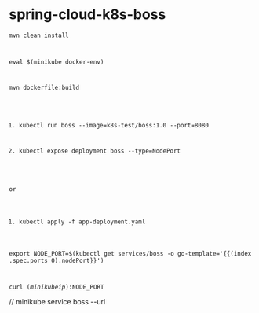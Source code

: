 # spring-cloud-k8s-boss

<code>mvn clean install

eval $(minikube docker-env)

mvn dockerfile:build

1. kubectl run boss --image=k8s-test/boss:1.0 --port=8080

2. kubectl expose deployment boss --type=NodePort

or

1. kubectl apply -f app-deployment.yaml

export NODE_PORT=$(kubectl get services/boss -o go-template='{{(index .spec.ports 0).nodePort}}')

curl $(minikube ip):$NODE_PORT
</code>

// minikube service boss --url
